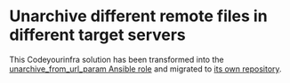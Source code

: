 # Unarchive different remote files in different target servers

This Codeyourinfra solution has been transformed into the [unarchive_from_url_param Ansible role](https://galaxy.ansible.com/codeyourinfra/unarchive_from_url_param) and migrated to [its own repository](https://github.com/codeyourinfra/unarchive_from_url_param).
